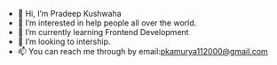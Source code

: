 - 👋 Hi, I’m Pradeep Kushwaha
- 👀 I’m interested in help people all over the world.
- 🌱 I’m currently learning Frontend Development
- 💞️ I’m looking to intership.
- 📫 You can reach me through by email:pkamurya112000@gmail.com


